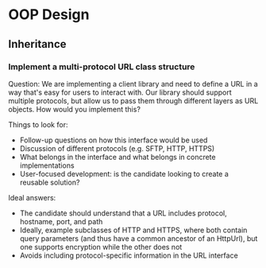 # OOP Design

## Inheritance

### Implement a multi-protocol URL class structure
Question: We are implementing a client library and need to define a URL in a way that's easy for users to interact with. Our library should support multiple protocols, but allow us to pass them through different layers as URL objects. How would you implement this?

Things to look for:
* Follow-up questions on how this interface would be used
* Discussion of different protocols (e.g. SFTP, HTTP, HTTPS)
* What belongs in the interface and what belongs in concrete implementations
* User-focused development: is the candidate looking to create a reusable solution?

Ideal answers:
* The candidate should understand that a URL includes protocol, hostname, port, and path
* Ideally, example subclasses of HTTP and HTTPS, where both contain query parameters (and thus have a common ancestor of an HttpUrl), but one supports encryption while the other does not
* Avoids including protocol-specific information in the URL interface
